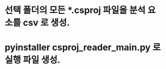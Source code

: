 # 선택 폴더의 모든 *.csproj 파일을 분석 <complile> 요소를 csv 로 생성.

# pyinstaller csproj_reader_main.py 로 실행 파일 생성.
